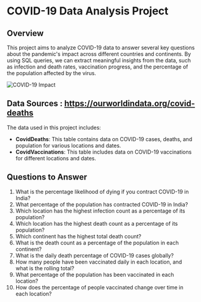 # COVID-19 Data Analysis Project

## Overview
This project aims to analyze COVID-19 data to answer several key questions about the pandemic's impact across different countries and continents. By using SQL queries, we can extract meaningful insights from the data, such as infection and death rates, vaccination progress, and the percentage of the population affected by the virus.

![COVID-19 Impact](https://i0.wp.com/www.sciencenews.org/wp-content/uploads/2023/08/082123_bl_long-covid_feat.jpg?resize=1380%2C776&ssl=1)

## Data Sources :  https://ourworldindata.org/covid-deaths
The data used in this project includes:
- **CovidDeaths**: This table contains data on COVID-19 cases, deaths, and population for various locations and dates.
- **CovidVaccinations**: This table includes data on COVID-19 vaccinations for different locations and dates.

## Questions to Answer
1. What is the percentage likelihood of dying if you contract COVID-19 in India?
2. What percentage of the population has contracted COVID-19 in India?
3. Which location has the highest infection count as a percentage of its population?
4. Which location has the highest death count as a percentage of its population?
5. Which continent has the highest total death count?
6. What is the death count as a percentage of the population in each continent?
7. What is the daily death percentage of COVID-19 cases globally?
8. How many people have been vaccinated daily in each location, and what is the rolling total?
9. What percentage of the population has been vaccinated in each location?
10. How does the percentage of people vaccinated change over time in each location?

